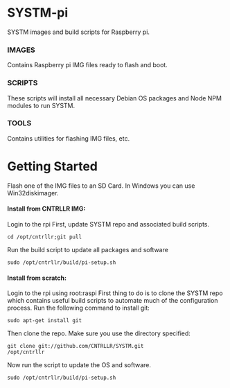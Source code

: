 SYSTM-pi
=======

SYSTM images and build scripts for Raspberry pi.

<h3>IMAGES</h3>
Contains Raspberry pi IMG files ready to flash and boot.

<h3>SCRIPTS</h3>
These scripts will install all necessary Debian OS packages and Node NPM modules to run SYSTM.

<h3>TOOLS</h3>
Contains utilities for flashing IMG files, etc.

<h1>Getting Started</h1>

Flash one of the IMG files to an SD Card. In Windows you can use Win32diskimager.

<h4>Install from CNTRLLR IMG:</h4>
Login to the rpi
First, update SYSTM repo and associated build scripts.

<code>cd /opt/cntrllr;git pull</code>

Run the build script to update all packages and software

<code>sudo /opt/cntrllr/build/pi-setup.sh</code>

<h4>Install from scratch:</h4>
Login to the rpi using root:raspi
First thing to do is to clone the SYSTM repo which contains useful build scripts to automate much of the configuration process. Run the following command to install git:

<code>sudo apt-get install git</code>

Then clone the repo. Make sure you use the directory specified:

<code>git clone git://github.com/CNTRLLR/SYSTM.git /opt/cntrllr</code>

Now run the script to update the OS and software.

<code>sudo /opt/cntrllr/build/pi-setup.sh</code>
